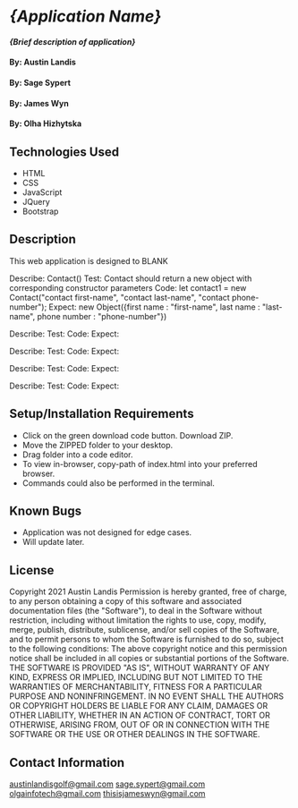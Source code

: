 # _{Application Name}_

#### _{Brief description of application}_

#### By: Austin Landis
#### By: Sage Sypert
#### By: James Wyn
#### By: Olha Hizhytska

## Technologies Used

* HTML
* CSS
* JavaScript
* JQuery
* Bootstrap


## Description

This web application is designed to BLANK

Describe: Contact()
Test: Contact should return a new object with corresponding constructor parameters
Code: let contact1 = new Contact("contact first-name", "contact last-name", "contact phone-number");
Expect: new Object({first name : "first-name", last name : "last-name", phone number : "phone-number"})

Describe:
Test:
Code:
Expect:

Describe:
Test:
Code:
Expect:

Describe:
Test:
Code:
Expect:

Describe:
Test:
Code:
Expect:

## Setup/Installation Requirements

* Click on the green download code button. Download ZIP.
* Move the ZIPPED folder to your desktop.
* Drag folder into a code editor.
* To view in-browser, copy-path of index.html into your preferred browser.
* Commands could also be performed in the terminal.


## Known Bugs

* Application was not designed for edge cases.
* Will update later.

## License

Copyright 2021 Austin Landis
Permission is hereby granted, free of charge, to any person obtaining a copy of this software and associated documentation files (the "Software"), to deal in the Software without restriction, including without limitation the rights to use, copy, modify, merge, publish, distribute, sublicense, and/or sell copies of the Software, and to permit persons to whom the Software is furnished to do so, subject to the following conditions:
The above copyright notice and this permission notice shall be included in all copies or substantial portions of the Software.
THE SOFTWARE IS PROVIDED "AS IS", WITHOUT WARRANTY OF ANY KIND, EXPRESS OR IMPLIED, INCLUDING BUT NOT LIMITED TO THE WARRANTIES OF MERCHANTABILITY, FITNESS FOR A PARTICULAR PURPOSE AND NONINFRINGEMENT. IN NO EVENT SHALL THE AUTHORS OR COPYRIGHT HOLDERS BE LIABLE FOR ANY CLAIM, DAMAGES OR OTHER LIABILITY, WHETHER IN AN ACTION OF CONTRACT, TORT OR OTHERWISE, ARISING FROM, OUT OF OR IN CONNECTION WITH THE SOFTWARE OR THE USE OR OTHER DEALINGS IN THE SOFTWARE.


## Contact Information

austinlandisgolf@gmail.com
sage.sypert@gmail.com
olgainfotech@gmail.com
thisisjameswyn@gmail.com




